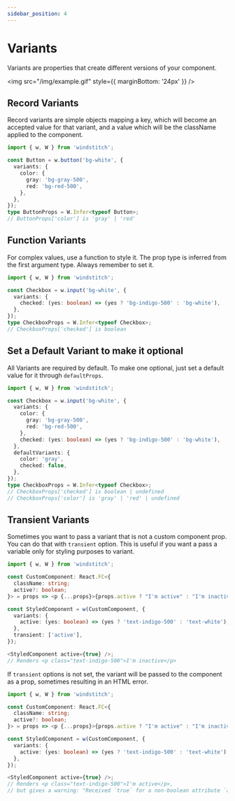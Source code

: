 ```yaml
---
sidebar_position: 4
---
```


# Variants

Variants are properties that create different versions of your component.

<img src="/img/example.gif" style={{ marginBottom: '24px' }} />

## Record Variants

Record variants are simple objects mapping a key, which will become an accepted value for that variant, and a value which will be the className applied to the component.

```typescript
import { w, W } from 'windstitch';

const Button = w.button('bg-white', {
  variants: {
    color: {
      gray: 'bg-gray-500',
      red: 'bg-red-500',
    },
  },
});
type ButtonProps = W.Infer<typeof Button>;
// ButtonProps['color'] is 'gray' | 'red'
```

## Function Variants

For complex values, use a function to style it. The prop type is inferred from the first argument type. Always remember to set it.

```typescript
import { w, W } from 'windstitch';

const Checkbox = w.input('bg-white', {
  variants: {
    checked: (yes: boolean) => (yes ? 'bg-indigo-500' : 'bg-white'),
  },
});
type CheckboxProps = W.Infer<typeof Checkbox>;
// CheckboxProps['checked'] is boolean
```

## Set a Default Variant to make it optional

All Variants are required by default. To make one optional, just set a default value for it through `defaultProps`.

```typescript
import { w, W } from 'windstitch';

const Checkbox = w.input('bg-white', {
  variants: {
    color: {
      gray: 'bg-gray-500',
      red: 'bg-red-500',
    },
    checked: (yes: boolean) => (yes ? 'bg-indigo-500' : 'bg-white'),
  },
  defaultVariants: {
    color: 'gray',
    checked: false,
  },
});
type CheckboxProps = W.Infer<typeof Checkbox>;
// CheckboxProps['checked'] is boolean | undefined
// CheckboxProps['color'] is 'gray' | 'red' | undefined
```

## Transient Variants

Sometimes you want to pass a variant that is not a custom component prop. You can do that with `transient` option. This is useful if you want a pass a variable only for styling purposes to variant.

```typescript
import { w, W } from 'windstitch';

const CustomComponent: React.FC<{
  className: string;
  active?: boolean;
}> = props => <p {...props}>{props.active ? "I'm active" : "I'm inactive"}</p>;

const StyledComponent = w(CustomComponent, {
  variants: {
    active: (yes: boolean) => (yes ? 'text-indigo-500' : 'text-white'),
  },
  transient: ['active'],
});

<StyledComponent active={true} />;
// Renders <p class="text-indigo-500">I'm inactive</p>
```

If `transient` options is not set, the variant will be passed to the component as a prop, sometimes resulting in an HTML error.

```typescript
import { w, W } from 'windstitch';

const CustomComponent: React.FC<{
  className: string;
  active?: boolean;
}> = props => <p {...props}>{props.active ? "I'm active" : "I'm inactive"}</p>;

const StyledComponent = w(CustomComponent, {
  variants: {
    active: (yes: boolean) => (yes ? 'text-indigo-500' : 'text-white'),
  },
});

<StyledComponent active={true} />;
// Renders <p class="text-indigo-500">I'm active</p>,
// but gives a warning: "Received `true` for a non-boolean attribute `active`" in the console
```
